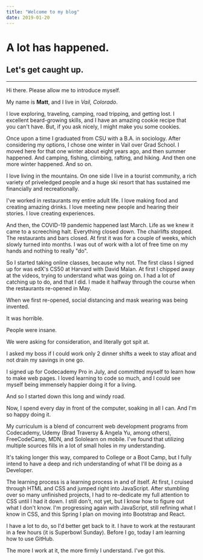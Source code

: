```yaml
---
title: "Welcome to my blog"
date: 2019-01-20
---
```


# A lot has happened.
## Let's get caught up.
***
Hi there. Please allow me to introduce myself. 

My name is **Matt**, and I live in *Vail, Colorado*. 

I love exploring, traveling, camping, road tripping, and getting lost. I excellent beard-growing skills, and I have an amazing cookie recipe that you can't have.
But, if you ask nicely, I might make you some cookies.

Once upon a time I graduated from CSU with a B.A. in sociology. After considering my options, I chose one winter in Vail over Grad School.
I moved here for that one winter about eight years ago, and then summer happened. And camping, fishing, climbing, rafting, and hiking. And then one more winter happened. And so on. 

I love living in the mountains. 
On one side I live in a tourist community, a rich variety of priveledged people and a huge ski resort that has sustained me financially and recreationally.

I've worked in restaurants my entire adult life.
I love making food and creating amazing drinks. I love meeting new people and hearing their stories.
I love creating experiences.

And then, the COVID-19 pandemic happened last March. Life as we knew it came to a screeching halt.
Everything closed down. The chairlifts stopped. The restaurants and bars closed. At first it was for a couple of weeks, which slowly turned into months.
I was out of work with a lot of free time on my hands and nothing to really "do".

So I started taking online classes, because why not.
The first class I signed up for was edX's CS50 at Harvard with David Malan. At first I chipped away at the videos, trying to understand what was going on.
I had a lot of catching up to do, and that I did. I made it halfway through the course when the restaurants re-opened in May.

When we first re-opened, social distancing and mask wearing was being invented.

It was horrible. 

People were insane. 

We were asking for consideration, and literally got spit at.

I asked my boss if I could work only 2 dinner shifts a week to stay afloat and not drain my savings in one go.

I signed up for Codecademy Pro in July, and committed myself to learn how to make web pages. 
I loved learning to code so much, and I could see myself being immensely happier doing it for a living.

And so I started down this long and windy road.

Now, I spend every day in front of the computer, soaking in all I can. And I'm so happy doing it.

My curriculum is a blend of concurrent web development programs from Codecademy, Udemy (Brad Traversy & Angela Yu, among others), FreeCodeCamp, MDN, and Sololearn on mobile.
I've found that utilizing multiple sources fills in a lot of small holes in my understanding.

It's taking longer this way, compared to College or a Boot Camp, but I fully intend to have a deep and rich understanding of what I'll be doing as a Developer.

The learning process is a learning process in and of itself. At first, I cruised through HTML and CSS and jumped right into JavaScript.
After stumbling over so many unfinished projects, I had to re-dedicate my full attention to CSS until I had it down. 
I still don't, not yet, but I know how to figure out what I don't know.
I'm progressing again with JavaScript, still refining what I know in CSS, and this Spring I plan on moving into Bootstrap and React.

I have a lot to do, so I'd better get back to it. I have to work at the restaurant in a few hours (it is Superbowl Sunday).
Before I go, today I am learning how to use GitHub. 

The more I work at it, the more firmly I understand. I've got this.
